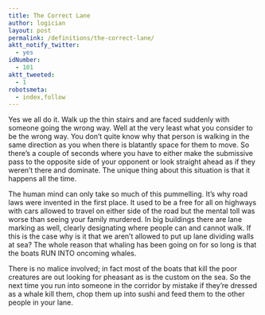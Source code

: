 ```yaml
---
title: The Correct Lane
author: logician
layout: post
permalink: /definitions/the-correct-lane/
aktt_notify_twitter:
  - yes
idNumber:
  - 101
aktt_tweeted:
  - 1
robotsmeta:
  - index,follow
---
```

Yes we all do it. <!--more-->Walk up the thin stairs and are faced suddenly with someone going the wrong way. Well at the very least what you consider to be the wrong way. You don&#8217;t quite know why that person is walking in the same direction as you when there is blatantly space for them to move. So there&#8217;s a couple of seconds where you have to either make the submissive pass to the opposite side of your opponent or look straight ahead as if they weren&#8217;t there and dominate. The unique thing about this situation is that it happens all the time.

The human mind can only take so much of this pummelling. It&#8217;s why road laws were invented in the first place. It used to be a free for all on highways with cars allowed to travel on either side of the road but the mental toll was worse than seeing your family murdered. In big buildings there are lane marking as well, clearly designating where people can and cannot walk. If this is the case why is it that we aren&#8217;t allowed to put up lane dividing walls at sea? The whole reason that whaling has been going on for so long is that the boats RUN INTO oncoming whales.

There is no malice involved; in fact most of the boats that kill the poor creatures are out looking for pheasant as is the custom on the sea. So the next time you run into someone in the corridor by mistake if they&#8217;re dressed as a whale kill them, chop them up into sushi and feed them to the other people in your lane.